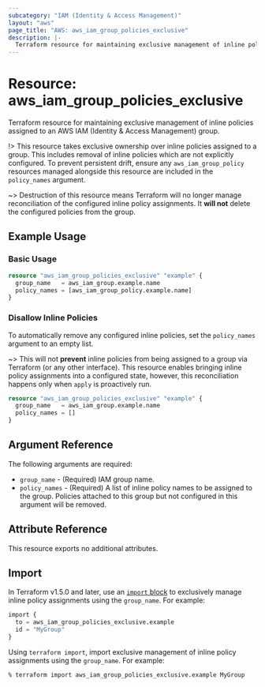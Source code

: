 ```yaml
---
subcategory: "IAM (Identity & Access Management)"
layout: "aws"
page_title: "AWS: aws_iam_group_policies_exclusive"
description: |-
  Terraform resource for maintaining exclusive management of inline policies assigned to an AWS IAM (Identity & Access Management) group.
---
```

# Resource: aws_iam_group_policies_exclusive

Terraform resource for maintaining exclusive management of inline policies assigned to an AWS IAM (Identity & Access Management) group.

!> This resource takes exclusive ownership over inline policies assigned to a group. This includes removal of inline policies which are not explicitly configured. To prevent persistent drift, ensure any `aws_iam_group_policy` resources managed alongside this resource are included in the `policy_names` argument.

~> Destruction of this resource means Terraform will no longer manage reconciliation of the configured inline policy assignments. It __will not__ delete the configured policies from the group.

## Example Usage

### Basic Usage

```terraform
resource "aws_iam_group_policies_exclusive" "example" {
  group_name   = aws_iam_group.example.name
  policy_names = [aws_iam_group_policy.example.name]
}
```

### Disallow Inline Policies

To automatically remove any configured inline policies, set the `policy_names` argument to an empty list.

~> This will not __prevent__ inline policies from being assigned to a group via Terraform (or any other interface). This resource enables bringing inline policy assignments into a configured state, however, this reconciliation happens only when `apply` is proactively run.

```terraform
resource "aws_iam_group_policies_exclusive" "example" {
  group_name   = aws_iam_group.example.name
  policy_names = []
}
```

## Argument Reference

The following arguments are required:

* `group_name` - (Required) IAM group name.
* `policy_names` - (Required) A list of inline policy names to be assigned to the group. Policies attached to this group but not configured in this argument will be removed.

## Attribute Reference

This resource exports no additional attributes.

## Import

In Terraform v1.5.0 and later, use an [`import` block](https://developer.hashicorp.com/terraform/language/import) to exclusively manage inline policy assignments using the `group_name`. For example:

```terraform
import {
  to = aws_iam_group_policies_exclusive.example
  id = "MyGroup"
}
```

Using `terraform import`, import exclusive management of inline policy assignments using the `group_name`. For example:

```console
% terraform import aws_iam_group_policies_exclusive.example MyGroup
```
